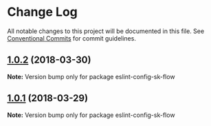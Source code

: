 # Change Log

All notable changes to this project will be documented in this file.
See [Conventional Commits](https://conventionalcommits.org) for commit guidelines.

<a name="1.0.2"></a>
## [1.0.2](https://github.com/soenkekluth/eslint-configs/compare/v1.0.1...v1.0.2) (2018-03-30)




**Note:** Version bump only for package eslint-config-sk-flow

<a name="1.0.1"></a>
## [1.0.1](https://github.com/soenkekluth/eslint-configs/compare/v1.0.0...v1.0.1) (2018-03-29)




**Note:** Version bump only for package eslint-config-sk-flow
